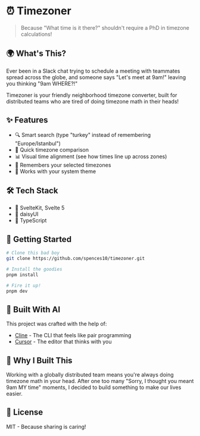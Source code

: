 # ⏰ Timezoner

> Because "What time is it there?" shouldn't require a PhD in timezone
> calculations!

## 🌍 What's This?

Ever been in a Slack chat trying to schedule a meeting with teammates
spread across the globe, and someone says "Let's meet at 9am!" leaving
you thinking "9am WHERE?!"

Timezoner is your friendly neighborhood timezone converter, built for
distributed teams who are tired of doing timezone math in their heads!

## ✨ Features

- 🔍 Smart search (type "turkey" instead of remembering
  "Europe/Istanbul")
- 🎯 Quick timezone comparison
- 📊 Visual time alignment (see how times line up across zones)
- 💾 Remembers your selected timezones
- 🌙 Works with your system theme

## 🛠️ Tech Stack

- 🎯 SvelteKit, Svelte 5
- 💅 daisyUI
- 📝 TypeScript

## 🚀 Getting Started

```bash
# Clone this bad boy
git clone https://github.com/spences10/timezoner.git

# Install the goodies
pnpm install

# Fire it up!
pnpm dev
```

## 🤖 Built With AI

This project was crafted with the help of:

- [Cline](https://github.com/cline/cline) - The CLI that feels like
  pair programming
- [Cursor](https://cursor.sh/) - The editor that thinks with you

## 🎯 Why I Built This

Working with a globally distributed team means you're always doing
timezone math in your head. After one too many "Sorry, I thought you
meant 9am MY time" moments, I decided to build something to make our
lives easier.

## 📜 License

MIT - Because sharing is caring!
